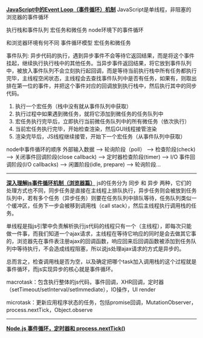 **[JavaScript中的Event Loop（事件循环）机制](https://segmentfault.com/a/1190000022805523)**
JavaScript是单线程，非阻塞的
浏览器的事件循环

执行栈和事件队列
宏任务和微任务
node环境下的事件循环

和浏览器环境有何不同
事件循环模型
宏任务和微任务

事件队列: 异步代码的执行，遇到异步事件不会等待它返回结果，而是将这个事件挂起，继续执行执行栈中的其他任务。当异步事件返回结果，将它放到事件队列中，被放入事件队列不会立刻执行起回调，而是等待当前执行栈中所有任务都执行完毕，主线程空闲状态，主线程会去查找事件队列中是否有任务，如果有，则取出排在第一位的事件，并把这个事件对应的回调放到执行栈中，然后执行其中的同步代码。

1. 执行一个宏任务（栈中没有就从事件队列中获取）
2. 执行过程中如果遇到微任务，就将它添加到微任务的任务队列中
3. 宏任务执行完毕后，立即执行当前微任务队列中的所有微任务（依次执行）
4. 当前宏任务执行完毕，开始检查渲染，然后GUI线程接管渲染
5. 渲染完毕后，JS线程继续接管，开始下一个宏任务（从事件队列中获取）

node中事件循环的顺序
外部输入数据 --> 轮询阶段（poll） --> 检查阶段(check) --> 关闭事件回调阶段(close callback) --> 定时器检查阶段(timer) --> I/O 事件回调阶段(I/O callbacks) --> 闲置阶段(idle, prepare) --> 轮询阶段...

---

**[深入理解js事件循环机制（浏览器篇）](http://lynnelv.github.io/js-event-loop-browser)**
js的任务分为 同步 和 异步 两种，它们的处理方式也不同，同步任务是直接在主线程上排队执行，异步任务则会被放到任务队列中，若有多个任务（异步任务）则要在任务队列中排队等待，任务队列类似一个缓冲区，任务下一步会被移到调用栈（call stack），然后主线程执行调用栈的任务。

单线程是指js引擎中负责解析执行js代码的线程只有一个（主线程），即每次只能做一件事，而我们知道一个ajax请求，主线程在等待它响应的同时是会去做其它事的，浏览器先在事件表注册ajax的回调函数，响应回来后回调函数被添加到任务队列中等待执行，不会造成线程阻塞，所以说js处理ajax请求的方式是异步的。

总而言之，检查调用栈是否为空，以及确定把哪个task加入调用栈的这个过程就是事件循环，而js实现异步的核心就是事件循环。

macrotask：包含执行整体的js代码，事件回调，XHR回调，定时器（setTimeout/setInterval/setImmediate），IO操作，UI render

microtask：更新应用程序状态的任务，包括promise回调，MutationObserver，process.nextTick，Object.observe

---

**[Node.js 事件循环，定时器和 process.nextTick()](https://nodejs.org/zh-cn/docs/guides/event-loop-timers-and-nexttick/)**

